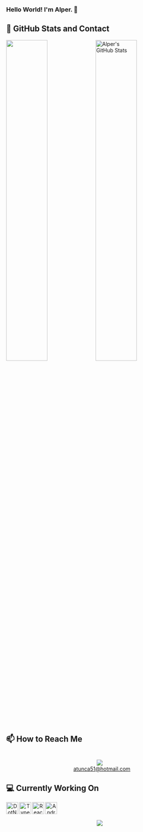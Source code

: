 ### Hello World! I'm Alper. 👋


## 📌 GitHub Stats and Contact
<div>
<img align="center" width="47%" src="https://github-readme-stats.vercel.app/api/top-langs/?username=alperTunca&hide_border=true&layout=compact&langs_count=6&hide=html,css" />
<img align="center" width="47%" src="https://github-readme-stats.vercel.app/api?username=alperTunca&&show_icons=true&hide_border=true&line_height=30.3&count_private=true&hide=contribs" alt="Alper's GitHub Stats" />
</div>

## 📫 How to Reach Me
<p align="center">
    <a href="https://www.linkedin.com/in/alper-tunca-419611173/"><br/>
    <img src="https://img.shields.io/badge/linkedin-%230077B5.svg?&style=for-the-badge&logo=linkedin&logoColor=white" /><br/>
  </a>&nbsp;&nbsp;
    <a href='mailto:atunca51@hotmail.com'>atunca51@hotmail.com</a>
</p>

## :computer: Currently Working On
<p align="center">
        <a href="https://dotnet.microsoft.com/" target="_blank"> <img align="left" src="https://static.bndy.net/images/logos/dotnet.svg" alt="DotNet" height="32px"/> </a>
        <a href="https://www.typescriptlang.org/" target="_blank"><img align="left" alt="Typescript" height ="32px" src="https://static.bndy.net/images/logos/typescript.png"></a>
        <a href="https://reactjs.org/" target="_blank"> <img align="left" alt="React" height ="32px" src="https://static.bndy.net/images/logos/react.png"></a>
        <a href="https://developer.android.com" target="_blank"> <img align="left" alt="Android" height ="32px" src="https://static.bndy.net/images/logos/android.png"> </a>   
</p>

<br/>
<br/>

<p align="center">
    <a href="https://github.com/alperTunca/github-profile-views-counter">
        <img src="https://komarev.com/ghpvc/?username=alperTunca">
    </a>
</p>

